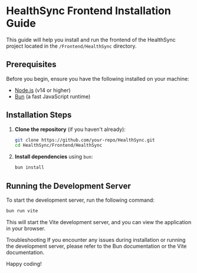 # HealthSync Frontend Installation Guide

This guide will help you install and run the frontend of the HealthSync project located in the `/Frontend/HealthSync` directory.

## Prerequisites

Before you begin, ensure you have the following installed on your machine:

- [Node.js](https://nodejs.org/) (v14 or higher)
- [Bun](https://bun.sh/) (a fast JavaScript runtime)

## Installation Steps

1. **Clone the repository** (if you haven't already):

    ```sh
    git clone https://github.com/your-repo/HealthSync.git
    cd HealthSync/Frontend/HealthSync
    ```

2. **Install dependencies** using `bun`:

    ```sh
    bun install
    ```

## Running the Development Server

To start the development server, run the following command:

```sh
bun run vite
```
This will start the Vite development server, and you can view the application in your browser.

Troubleshooting
If you encounter any issues during installation or running the development server, please refer to the Bun documentation or the Vite documentation.

Happy coding!

